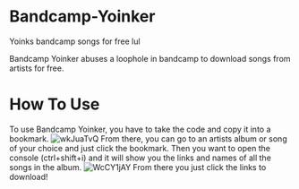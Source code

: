 # Bandcamp-Yoinker
Yoinks bandcamp songs for free lul

Bandcamp Yoinker abuses a loophole in bandcamp to download songs from artists for free.

# How To Use
To use Bandcamp Yoinker, you have to take the code and copy it into a bookmark.
![wkJuaTvQ](https://user-images.githubusercontent.com/68979871/143673265-e68530e4-dfa4-4091-ae1f-82fcc37010eb.png)
From there, you can go to an artists album or song of your choice and just click the bookmark. Then you want to open the console (ctrl+shift+i) and it will show you the links and names of all the songs in the album.
![WcCY1jAY](https://user-images.githubusercontent.com/68979871/143673304-5e5c01bc-8e22-4297-98c3-ebd582ff7bcb.png)
From there you just click the links to download!

